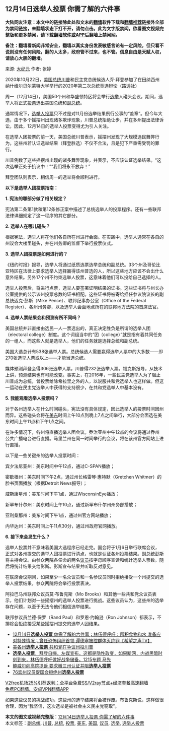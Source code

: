  <h2>12月14日选举人投票 你需了解的六件事</h2> <p class="notice"><b>大陆网友注意：本文中的链接除此处和文末的<a href="https://github.com/bannedbook/fanqiang" >翻墙</a>软件下载和<a href="https://github.com/killgcd/justmysocks/blob/master/README.md">翻墙推荐</a>链接外全部为禁网链接，未翻墙状态下打不开，请勿点击。此为文字版禁闻，欲看图文视频完整版和更多禁闻，请下载<a href="https://github.com/bannedbook/fanqiang">翻墙软件或APP</a>后翻墙上禁闻网。</p><p>备注：翻墙看新闻非常安全，翻墙以真实身份发表敏感言论有一定风险，但只看不说则没有任何风险，翻的人太多，政府管不过来，也不管。信息自由是天赋人权，请放心大胆的翻墙。</b></p>  <div class="entry"> <p>来源:&nbsp;<span class='wp_keywordlink_affiliate'><a href="http://www.epochtimes.com/" title="大纪元" target="_blank">大纪元</a></span>                            作者:&nbsp;张婷                                                 </p> <p>2020年10月22日，<a href="https://www.bannedbook.org/bnews/tag/%e7%be%8e%e5%9b%bd/" class="st_tag internal_tag" rel="tag" title="标签 美国 下的日志">美国</a><a href="https://www.bannedbook.org/bnews/tag/%e6%80%bb%e7%bb%9f/" class="st_tag internal_tag" rel="tag" title="标签 总统 下的日志">总统</a><a href="https://www.bannedbook.org/bnews/tag/%e5%b7%9d%e6%99%ae/" class="st_tag internal_tag" rel="tag" title="标签 川普 下的日志">川普</a>和民主党总统候选人乔·拜登参加了在田纳西州纳什维尔贝尔蒙特大学举行的2020年第二次总统竞选辩论（路透社）</p> <p>周一（12月14日），美国50个州和华盛顿特区将会举行<a href="https://www.bannedbook.org/bnews/tag/%e9%80%89%e4%b8%be/" class="st_tag internal_tag" rel="tag" title="标签 选举 下的日志">选举</a>人碰头会议，期间，选举人将正式<a href="https://www.bannedbook.org/bnews/tag/%E6%8A%95%E7%A5%A8/" class="st_tag internal_tag" rel="tag" title="标签 投票 下的日志">投票</a>选出美国总统和<a href="https://www.bannedbook.org/bnews/tag/%e5%89%af%e6%80%bb%e7%bb%9f/" class="st_tag internal_tag" rel="tag" title="标签 副总统 下的日志">副总统</a>。</p> <p>通常情况下，<a href="https://www.bannedbook.org/bnews/tag/%e9%80%89%e4%b8%be%e4%ba%ba%e6%8a%95%e7%a5%a8/" class="st_tag internal_tag" rel="tag" title="标签 选举人投票 下的日志">选举人投票</a>只不过是对11月份选举结果例行公事的“盖章”。但今年大选，由于多个摇摆州出现诸多欺诈现象，川普总统拒绝让步，并在多州提出法律诉讼，因此，12月14日的选举人投票变得尤为引人关注。</p> <p>在选举人团投票的前一天，美国总统川普表示，摇摆州发现了大规模选民舞弊行为，这些州若认证选举结果（拜登胜选）不仅不合法，且是犯下严重需受罚的罪行。</p> <p>川普例数了这些摇摆州出现的诸多舞弊现象，并表示，不应该认证选举结果。“这次选举正处于抗议中！”“我们将永不放弃！”</p> <p>拜登团队则表示，相信周一的选举将会顺利进行。</p> <p><strong>以下是选举人团投票指南：</strong></p>  <p><strong>1. 宪法的哪部分做了相关规定？</strong></p> <p>宪法第二条第1款和第12条修正案中描述了总统选举人的投票程序。还有一些联邦法律详细规定了这一程序的其它部分。</p> <p><strong>2. 选举人在哪儿碰头？</strong></p> <p>根据宪法，选举人将在他们各自所在州进行会面。在实践中，选举人通常在各自的州议会大楼里碰头，并在州务卿的监督下举行投票仪式。</p> <p><strong>3. 选举人团投票是如何进行的？</strong></p> <p>《纽约时报》报导，选举人将通过纸质选票选举总统和副总统。33个州及哥伦比亚特区在法律上要求选举人选择赢得该州普选的人，所以这些地方应该不会出什么意外结果。另外17个州不约束选举人投票，这意味着他们可以投给自己选择的人。</p> <p>选举人投票后，将进行点票，选举人要签署证明结果的证书。这些证书将与州长办公室提供的公示该州投票总数的证书相配。这些证书将被寄给担任参议院议长的副总统迈克·彭斯（Mike Pence）、联邦纪事办公室（Office of the Federal Register）、各州州务卿，以及选举人会面地点所在的联邦地方法院的首席法官。</p> <p><strong>4. 选举人票结果会和预测有所不同吗？</strong></p>  <p>美国总统并非直接由选民一人一票选出的，真正决定胜负是所谓的选举人团（electoral college）制度。这个词组当中的“团（college）”就是指有着共同任务的一组人，而这些人就是选举人，他们的任务就是选择总统和副总统。</p> <p>美国大选总计有538张选举人票。总统候选人需要赢得选举人票中的大多数——即270张选举人票或以上——才能当选总统。</p> <p>媒体预测拜登会得306张选举人票，川普得232张选举人票。福克斯报导，从技术上讲，预测结果也有可能改变。事实上，在2016年，一些民主党选举人为了阻止川普成为总统，曾投票给除希拉里之外的人，以说服共和党选举人也这样做。但这一运动在民主党选举人中获得的支持很少，在共和党选举人中基本没有。</p> <p><strong>5. 我能观看选举人投票吗？</strong></p> <p>对于各州选举人在什么时间碰头，宪法没有具体规定，因此选举人的投票时间因州而异。这些碰头会将在<a href="https://www.bannedbook.org/bnews/tag/%e7%be%8e%e4%b8%9c/" class="st_tag internal_tag" rel="tag" title="标签 美东 下的日志">美东</a>时间上午10点到晚上7点之间举行，大部分会面选在美东时间上午11点和下午1点之间。</p> <p>在许多情况下，各州将直播选举人团会议。乔治亚州中午12点的会议将通过乔州公共广播电台进行直播。马里兰州在同一时间举行的会议，将在该州官方网站上进行直播。</p> <p>以下是一些关键州的选举人投票时间：</p> <p>宾夕法尼亚州：美东时间中午12点，通过C-SPAN播放；</p>  <p>密歇根州：美东时间下午2点，通过州长格雷琴·惠特默（Gretchen Whitmer）的脸书页面播放（根据Detroit News报导）；</p> <p>威斯康星州：美东时间下午1点，通过WisconsinEye播放；</p> <p>新罕布什尔州：美东时间上午10点，通过新罕布什尔州州务部播放；</p> <p>亚利桑那州：美东时间下午1点，通过州官方网站播放；</p> <p>内华达州：美东时间上午11点30分，通过州政府官网播放。</p> <p><strong>6. 接下来会发生什么？</strong></p> <p>选举人投票并不意味着美国大选程序已经走完。国会将于1月6日举行联席会议，正式对各州提交的选举人团投票进行清点，也就是认证各州投票结果。副总统彭斯将主持会议。由参众两院各任命的两名<a href="https://www.bannedbook.org/bnews/tag/%e8%ae%ae%e5%91%98/" class="st_tag internal_tag" rel="tag" title="标签 议员 下的日志">议员</a>按字母顺序宣读和统计选举人票数。随后将统计结果交给彭斯。彭斯宣布结果并听取反对意见。</p> <p>在联席会议期间，如果至少一名众议员和一名参议员同时拒绝接受一个州提交的选举人投票结果，参众两院将会举行投票表决。</p>  <p>阿拉巴马州联邦众议员莫·布鲁克斯（Mo Brooks）和其他一些共和党众议员表示，他们计划对一些摇摆州的选举人投票进行挑战。这些议员认为，这些州的选举存在问题，以至于无法令他们相信选举结果。</p> <p>联邦参议员兰德·保罗（Rand Paul）和罗恩·约翰逊（Ron Johnson）都表示，不排除会拒绝接受某些摇摆州提交的选举人团结果。</p> <ul class='op-related-articles' title='相关阅读'> <li><a href='https://www.bannedbook.org/bnews/cbnews/20201215/1448085.html' target='_blank'>12月14日<b>选举人投票</b> 你需了解的六件事；林伍德呼吁：囤积食物和水 准备应对特殊情况；曾任恐怖组织首领 谭德塞被控群体灭绝罪【希望之声TV】</a></li> <li><a href='https://www.bannedbook.org/bnews/bannedvideo/20201215/1448032.html' target='_blank'>美各州<b>选举人投票</b> 共和党在争议州投川普</a></li> <li><a href='https://www.bannedbook.org/bnews/bannedvideo/20201215/1447929.html' target='_blank'><b>选举人投票</b>，拜登自嗨，左媒宣布，这都是隐性政变，如果断网，内战黑暗时刻到来，林伍德呼吁做好战争储备。1215专题 马先</a></li> <li><a href='https://www.bannedbook.org/bnews/comments/20201214/1447264.html' target='_blank'>鲍威尔向高院提诉 要求撤三州认证并阻<b>选举人投票</b></a></li> <li><a href='https://www.bannedbook.org/bnews/cnnews/20201205/1442613.html' target='_blank'>76宾州议员促国会拒绝州<b>选举人投票</b></a></li> </ul> <p class="texttj"> <a href="https://github.com/bannedbook/fanqiang/wiki/V2ray%E6%9C%BA%E5%9C%BA" target="_blank">V2free机场25%引荐返利：全平台免费SS/V2ray节点+经济套餐高速翻墙</a><br/> <a href="https://github.com/bannedbook/fanqiang/wiki/%E7%A6%81%E9%97%BB%E7%BD%91%E5%AE%89%E5%8D%93%E7%BF%BB%E5%A2%99%E6%96%B0%E9%97%BBAPP" target="_blank">免费PC翻墙、安卓VPN翻墙APP</a></p><p>如果这些议员的挑战成功，这些州的选举结果将会被作废。布鲁克斯说，这样做很合理，因为“我坚信，这次选举是被社会主义民主党窃取”。</p><a name='sharetosocial'></a>       <div><b>本文的图文或视频完整版</b>：<a href='https://www.bannedbook.org/bnews/cbnews/20201215/1448090.html'>12月14日选举人投票 你需了解的六件事</a></div>  </div><!--END ENTRY--> <div class="postfooter"> <div>本文标签：<a href="https://www.bannedbook.org/bnews/tag/%e5%89%af%e6%80%bb%e7%bb%9f/" rel="tag">副总统</a>, <a href="https://www.bannedbook.org/bnews/tag/%e5%b7%9d%e6%99%ae/" rel="tag">川普</a>, <a href="https://www.bannedbook.org/bnews/tag/%e6%80%bb%e7%bb%9f/" rel="tag">总统</a>, <a href="https://www.bannedbook.org/bnews/tag/%E6%8A%95%E7%A5%A8/" rel="tag">投票</a>, <a href="https://www.bannedbook.org/bnews/tag/%e7%be%8e%e4%b8%9c/" rel="tag">美东</a>, <a href="https://www.bannedbook.org/bnews/tag/%e7%be%8e%e5%9b%bd/" rel="tag">美国</a>, <a href="https://www.bannedbook.org/bnews/tag/%e8%ae%ae%e5%91%98/" rel="tag">议员</a>, <a href="https://www.bannedbook.org/bnews/tag/%e9%80%89%e4%b8%be/" rel="tag">选举</a>, <a href="https://www.bannedbook.org/bnews/tag/%e9%80%89%e4%b8%be%e4%ba%ba%e6%8a%95%e7%a5%a8/" rel="tag">选举人投票</a></div>  </div><!--END POSTFOOTER--> 